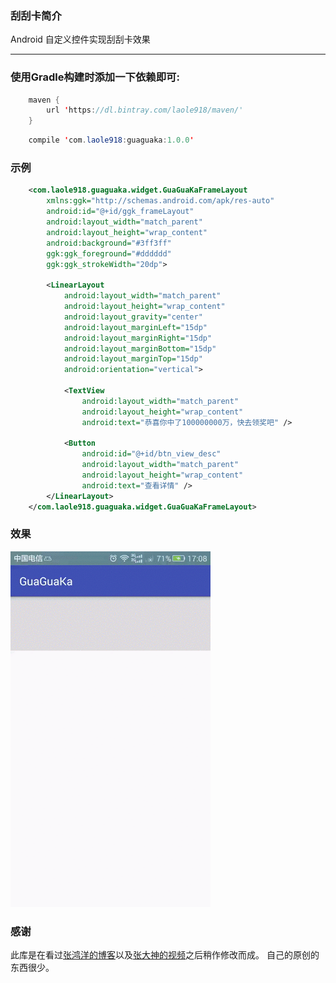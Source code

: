 ### 刮刮卡简介
Android 自定义控件实现刮刮卡效果

****

### 使用Gradle构建时添加一下依赖即可:
```Java
    maven {
        url 'https://dl.bintray.com/laole918/maven/'
    }
```
```Java
    compile 'com.laole918:guaguaka:1.0.0'
```
### 示例
```xml
    <com.laole918.guaguaka.widget.GuaGuaKaFrameLayout 
        xmlns:ggk="http://schemas.android.com/apk/res-auto"
        android:id="@+id/ggk_frameLayout"
        android:layout_width="match_parent"
        android:layout_height="wrap_content"
        android:background="#3ff3ff"
        ggk:ggk_foreground="#dddddd"
        ggk:ggk_strokeWidth="20dp">

        <LinearLayout
            android:layout_width="match_parent"
            android:layout_height="wrap_content"
            android:layout_gravity="center"
            android:layout_marginLeft="15dp"
            android:layout_marginRight="15dp"
            android:layout_marginBottom="15dp"
            android:layout_marginTop="15dp"
            android:orientation="vertical">

            <TextView
                android:layout_width="match_parent"
                android:layout_height="wrap_content"
                android:text="恭喜你中了100000000万，快去领奖吧" />

            <Button
                android:id="@+id/btn_view_desc"
                android:layout_width="match_parent"
                android:layout_height="wrap_content"
                android:text="查看详情" />
        </LinearLayout>
    </com.laole918.guaguaka.widget.GuaGuaKaFrameLayout>
```
### 效果
![](https://github.com/laole918/GuaGuaKa/raw/master/preview/device-2016-02-29-170906.gif)
### 感谢
此库是在看过[张鸿洋的博客](http://blog.csdn.net/lmj623565791/article/details/40162163 "张鸿洋的博客")以及[张大神的视频](http://www.imooc.com/learn/225 "慕客网")之后稍作修改而成。
自己的原创的东西很少。